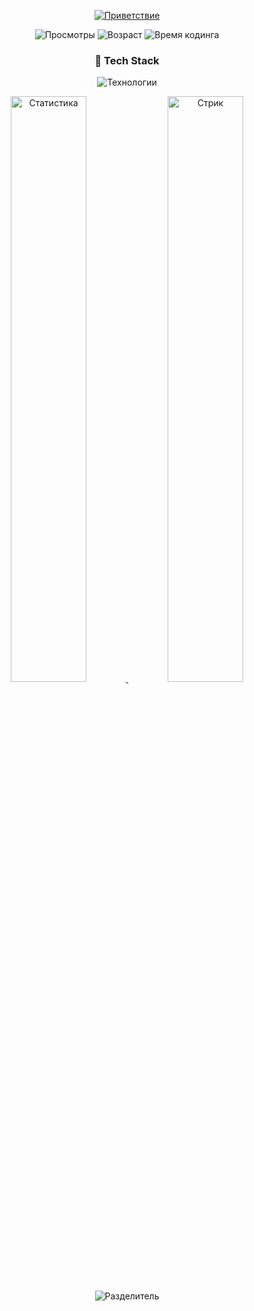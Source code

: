<!-- Динамическое приветствие -->
<p align="center">
  <a href="https://git.io/typing-svg">
    <img src="https://readme-typing-svg.demolab.com?font=Fira+Code&weight=600&size=26&duration=4000&pause=1000&color=00D26A&width=435&lines=%F0%9F%91%8B+Hi%2C+I'm+Egor+Olegovich;18+y.o+Full-Stack+Dev;400%2B+hours+coding+experience" alt="Приветствие">
  </a>
</p>

<!-- Бейджи -->
<p align="center">
  <img src="https://komarev.com/ghpvc/?username=egor007pro&label=PROFILE+VIEWS&color=2e4058&style=for-the-badge" alt="Просмотры"> 
  <img src="https://img.shields.io/badge/Age-18-2e8b57?style=for-the-badge" alt="Возраст">
  <img src="https://img.shields.io/badge/Code_Time-400_Hrs-00b4d8?style=for-the-badge&logo=codecademy" alt="Время кодинга">
</p>

<!-- 3D-иконки технологий -->
<h3 align="center">🚀 Tech Stack</h3>
<p align="center">
  <img src="https://skillicons.dev/icons?i=py,docker,html,css,js,react,nodejs,sql,vscode,git,github" alt="Технологии">
</p>

<!-- Статистика -->
<div align="center">
  <a href="https://github.com/anuraghazra/github-readme-stats">
    <img width="49%" src="https://github-readme-stats.vercel.app/api?username=egor007pro&show_icons=true&theme=vision-friendly-dark&hide_border=true" alt="Статистика">
  </a>
  <img width="49%" src="https://github-readme-streak-stats.herokuapp.com/?user=egor007pro&theme=vision-friendly-dark&hide_border=true" alt="Стрик">
</div>

<!-- Анимированный раздел -->
<div align="center">
  <img src="https://raw.githubusercontent.com/Trilokia/Trilokia/379277808c61ef204768a61bbc5d25bc7798ccf1/bottom_header.svg" alt="Разделитель">
</div>
